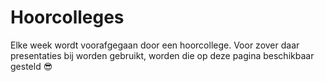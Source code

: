 # Hoorcolleges

Elke week wordt voorafgegaan door een hoorcollege. Voor zover daar presentaties bij worden gebruikt, worden die op deze pagina beschikbaar gesteld 😎


